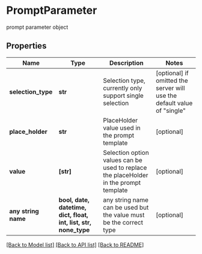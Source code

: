 # PromptParameter

prompt parameter object

## Properties
Name | Type | Description | Notes
------------ | ------------- | ------------- | -------------
**selection_type** | **str** | Selection type, currently only support single selection | [optional]  if omitted the server will use the default value of "single"
**place_holder** | **str** | PlaceHolder value used in the prompt template | [optional] 
**value** | **[str]** | Selection option values can be used to replace the placeHolder in the prompt template | [optional] 
**any string name** | **bool, date, datetime, dict, float, int, list, str, none_type** | any string name can be used but the value must be the correct type | [optional]

[[Back to Model list]](../README.md#documentation-for-models) [[Back to API list]](../README.md#documentation-for-api-endpoints) [[Back to README]](../README.md)


